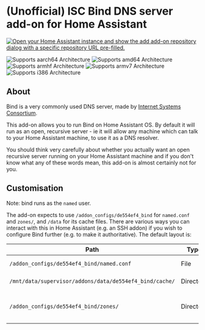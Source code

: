 # (Unofficial) ISC Bind DNS server add-on for Home Assistant

[![Open your Home Assistant instance and show the add add-on repository dialog with a specific repository URL pre-filled.](https://my.home-assistant.io/badges/supervisor_add_addon_repository.svg)](https://my.home-assistant.io/redirect/supervisor_add_addon_repository/?repository_url=https%3A%2F%2Fgithub.com%2Fcmsj%2Faddon-bind)

![Supports aarch64 Architecture][aarch64-shield]
![Supports amd64 Architecture][amd64-shield]
![Supports armhf Architecture][armhf-shield]
![Supports armv7 Architecture][armv7-shield]
![Supports i386 Architecture][i386-shield]

## About

Bind is a very commonly used DNS server, made by [Internet Systems Consortium](https://www.isc.org).

This add-on allows you to run Bind on Home Assistant OS. By default it will run as an open, recursive server - ie it will allow any machine which can talk to your Home Assistant machine, to use it as a DNS resolver.

You should think very carefully about whether you actually want an open recursive server running on your Home Assistant machine and if you don't know what any of these words mean, this add-on is almost certainly not for you.

## Customisation

Note: bind runs as the `named` user.

The add-on expects to use `/addon_configs/de554ef4_bind` for `named.conf` and `zones/`, and `/data` for its cache files. There are various ways you can interact with this in Home Assistant (e.g. an SSH addon) if you wish to configure Bind further (e.g. to make it authoritative). The default layout is:

| Path  | Type | Owner | Permissions | Purpose |
| ------------- | ------------- | ------------- | ------------- | ------------- |
| `/addon_configs/de554ef4_bind/named.conf`  | File  | `root` | `rw-r--r--` | Main onfig file |
| `/mnt/data/supervisor/addons/data/de554ef4_bind/cache/` | Directory | `named` | `rwxr-xr-x` | Cache directory |
| `/addon_configs/de554ef4_bind/zones/` | Directory | `named` | `rwxr-xr-x` | (Optional) location for zone files |




[aarch64-shield]: https://img.shields.io/badge/aarch64-yes-green.svg
[amd64-shield]: https://img.shields.io/badge/amd64-yes-green.svg
[armhf-shield]: https://img.shields.io/badge/armhf-yes-green.svg
[armv7-shield]: https://img.shields.io/badge/armv7-yes-green.svg
[i386-shield]: https://img.shields.io/badge/i386-yes-green.svg
